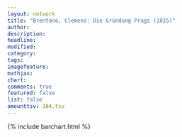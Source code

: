 ```yaml
---
layout: network
title: "Brentano, Clemens: Die Gründung Prags (1815)"
author:
description:
headline:
modified:
category:
tags:
imagefeature: 
mathjax: 
chart: 
comments: true
featured: false
list: false
amounttsv: 384.tsv
---
```

{% include barchart.html %}
